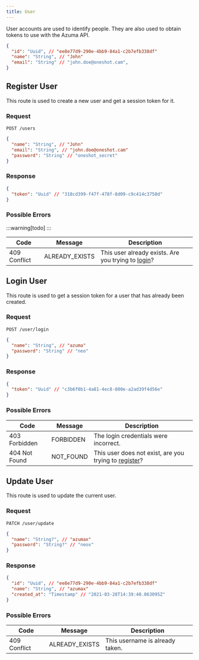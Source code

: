 ```yaml
---
title: User
---
```


User accounts are used to identify people. They are also used to obtain tokens to use with the Azuma API.

```json
{
  "id": "Uuid", // "ee8e77d9-290e-4bb9-84a1-c2b7efb338df"
  "name": "String", // "John"
  "email": "String" // "john.doe@oneshot.cam",
}
```

## Register User

This route is used to create a new user and get a session token for it.

### Request

`POST /users`

```json
{
  "name": "String", // "John"
  "email": "String", // "john.doe@oneshot.cam"
  "password": "String" // "oneshot_secret"
}
```

### Response

```json
{
  "token": "Uuid" // "318cd399-f47f-478f-8d09-c9c414c3750d"
}
```

### Possible Errors

:::warning[todo]
:::

| Code         | Message        | Description                                                       |
| ------------ | -------------- | ----------------------------------------------------------------- |
| 409 Conflict | ALREADY_EXISTS | This user already exists. Are you trying to [login](#login-user)? |

## Login User

This route is used to get a session token for a user that has already been created.

### Request

`POST /user/login`

```json
{
  "name": "String", // "azuma"
  "password": "String" // "neo"
}
```

### Response

```json
{
  "token": "Uuid" // "c3b6f0b1-4a81-4ec8-800e-a2ad39f4d56e"
}
```

### Possible Errors

| Code          | Message   | Description                                                             |
| ------------- | --------- | ----------------------------------------------------------------------- |
| 403 Forbidden | FORBIDDEN | The login credentials were incorrect.                                   |
| 404 Not Found | NOT_FOUND | This user does not exist, are you trying to [register](#register-user)? |

## Update User

This route is used to update the current user.

### Request

`PATCH /user/update`

```json
{
  "name": "String?", // "azumax"
  "password": "String?" // "neox"
}
```

### Response

```json
{
  "id": "Uuid", // "ee8e77d9-290e-4bb9-84a1-c2b7efb338df"
  "name": "String", // "azumax"
  "created_at": "Timestamp" // "2021-03-28T14:39:40.063095Z"
}
```

### Possible Errors

| Code         | Message        | Description                     |
| ------------ | -------------- | ------------------------------- |
| 409 Conflict | ALREADY_EXISTS | This username is already taken. |
